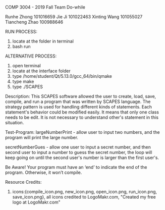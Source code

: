 COMP 3004 - 2019 Fall
Team Do-while

Runhe Zhong     101016659
Jie Ji          101022463
Xinting Wang    101055027
Tiancheng Zhao  100988646

RUN PROCESS:
1. locate at the folder in terminal
2. bash run


ALTERNATIVE PROCESS:
1. open terminal
2. locate at the interface folder
3. type /home/student/Qt/5.13.0/gcc_64/bin/qmake
4. type make
5. type ./SCAPES

Description:
This SCAPES software allowed the user to create, load, save, compile, and run a program that was written by SCAPES language.  The strategy pattern is used for handling different kinds of statements. Each statement's behavior could be modified easily. It means that only one class needs to be edit. It is not necessary to understand other's statement in this situation.

Test-Program:
largeNumberPrint - allow user to input two numbers, and the program will print the large number.

secretNumberGues - allow one user to input a secret number, and then second user to input a number to guess the secret number, the loop will keep going on until the second user's number is larger than the first user's.


Be Aware!
Your program must have an ‘end’ to indicate the end of the program. Otherwise, it won’t compile.




Resource Credits:
1. icons:{compile_icon.png, new_icon.png, open_icon.png, run_icon.png, save_icon.png}, all icons credited to LogoMakr.com, "Created my free logo at LogoMakr.com"
